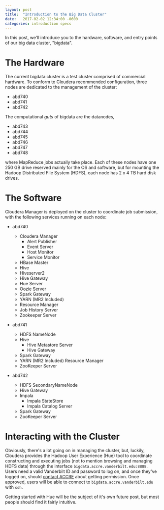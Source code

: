 ```yaml
---
layout: post
title:  "Introduction to the Big Data Cluster"
date:   2017-02-02 12:34:00 -0600
categories: introduction specs
---
```


In this post, we'll introduce you to the hardware, software, and entry points 
of our big data cluster, "bigdata".

# The Hardware
The current bigdata cluster is a test cluster comprised of commercial hardware.
To conform to Cloudera recommended configuration, three nodes are dedicated
to the management of the cluster:

- abd740
- abd741
- abd742

The computational *guts* of bigdata are the datanodes, 

- abd743 
- abd744 
- abd745 
- abd746 
- abd747 
- abd748

where MapReduce jobs actually take place. Each of these nodes have one 
250 GB drive reserved mainly
for the OS and software, but for mounting the Hadoop Distributed File System 
(HDFS), each node has 2 x 4 TB hard disk drives.

# The Software

Cloudera Manager is deployed on the cluster to coordinate job submission, with 
the following services running on each node:

- abd740
  * Cloudera Manager 
    + Alert Publisher
    + Event Server
    + Host Monitor
    + Service Monitor
  *  HBase Master
  *  Hive
    + Hiveserver2
    + Hive Gateway
  *  Hue Server
  *  Oozie Server
  *  Spark Gateway
  *  YARN (MR2 Included)
    + Resource Manager
    + Job History Server
  *  Zookeeper Server

- abd741
  * HDFS NameNode
  * Hive
    + Hive Metastore Server
    + Hive Gateway
  * Spark Gateway
  * YARN (MR2 Included) Resource Manager
  * ZooKeeper Server

- abd742
  * HDFS SecondaryNameNode
  * Hive Gateway
  * Impala
    + Impala StateStore
    + Impala Catalog Server
  * Spark Gateway
  * ZooKeeper Server

# Interacting with the Cluster
Obviously, there's a lot going on in managing the cluster, but, luckily,
Cloudera provides the Hadoop User Experience (Hue) tool to coordinate
constructing and executing jobs (not to mention browsing and managing HDFS data)
through the interface `bigdata.accre.vanderbilt.edu:8888`. Users need
a valid Vanderbilt ID and password to log on, and once they've logged on,
should [contact ACCRE](http://www.accre.vanderbilt.edu/?page_id=367) 
about getting permission. Once approved, users will be
able to connect to `bigdata.accre.vanderbilt.edu` with `ssh`.

Getting started with Hue will be the subject of it's own future post, 
but most people should find
it fairly intuitive.

